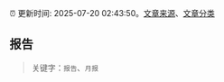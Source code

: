 :alarm_clock: 更新时间: 2025-07-20 02:43:50。[文章来源](/README.md)、[文章分类](/TAGS.md)

## 报告


> 关键字：`报告`、`月报`



